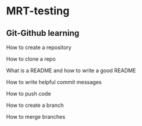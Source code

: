 # MRT-testing
## Git-Github learning
How to create a repository

How to clone a repo

What is a README and how to write a good README

How to write helpful commit messages

How to push code

How to create a branch

How to merge branches
